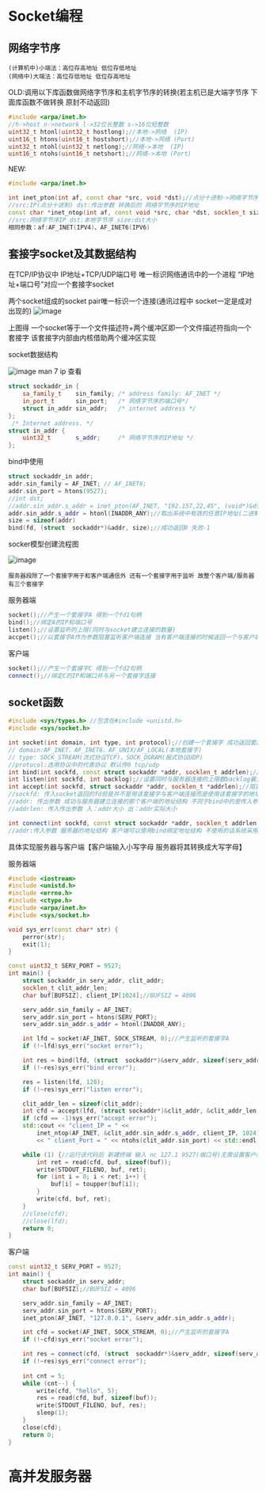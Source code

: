# Socket编程
## 网络字节序
```
(计算机中)小端法：高位存高地址 低位存低地址
(网络中)大端法：高位存低地址 低位存高地址
```
OLD:调用以下库函数做网络字节序和主机字节序的转换(若主机已是大端字节序 下面库函数不做转换 原封不动返回)
```c++
#include <arpa/inet.h>
//h->host n->network l->32位长整数 s->16位短整数
uint32_t htonl(uint32_t hostlong);//本地->网络  (IP)
uint16_t htons(uint16_t hostshort);//本地->网络 (Port)
uint32_t ntohl(uint32_t netlong);//网络->本地  (IP)
uint16_t ntohs(uint16_t netshort);//网络->本地 (Port)
```
NEW:
```c++
#include <arpa/inet.h>

int inet_pton(int af, const char *src, void *dst);//点分十进制->网络字节序 成功返回1 传入非有效地址返回0 失败返回-1
//src:IP(点分十进制) dst:传出参数 转换后的 网络字节序的IP地址
const char *inet_ntop(int af, const void *src, char *dst, socklen_t size);//网络字节序->点分十进制 成功返回dst 失败返回NULL
//src:网络字节序IP dst:本地字节序 size:dst大小
相同参数：af:AF_INET(IPV4)、AF_INET6(IPV6) 
```
## 套接字socket及其数据结构
在TCP/IP协议中 IP地址+TCP/UDP端口号 唯一标识网络通讯中的一个进程 “IP地址+端口号”对应一个套接字socket 

两个socket组成的socket pair唯一标识一个连接(通讯过程中 socket一定是成对出现的)
![image](https://github.com/Amaz1ngJR/Technology/assets/83129567/35bb452b-c34b-4b96-af72-4a5fc6048b8b)

上图得 一个socket等于一个文件描述符+两个缓冲区即一个文件描述符指向一个套接字 该套接字内部由内核借助两个缓冲区实现

socket数据结构

![image](https://github.com/Amaz1ngJR/Technology/assets/83129567/6197b469-c5f9-4c97-9e71-23de5e0110ba)
man 7 ip 查看
```c++
struct sockaddr_in {
    sa_family_t    sin_family; /* address family: AF_INET */
    in_port_t      sin_port;   /* 网络字节序的端口号*/
    struct in_addr sin_addr;   /* internet address */
};
 /* Internet address. */
struct in_addr {
    uint32_t       s_addr;     /* 网络字节序的IP地址 */
};
```
bind中使用
```c++
struct sockaddr_in addr;
addr.sin_family = AF_INET; // AF_INET6;
addr.sin_port = htons(9527);
//int dst;
//addr.sin_addr.s_addr = inet_pton(AF_INET, "192.157,22,45", (void*)&dst);
addr.sin_addr.s_addr = htonl(INADDR_ANY);//取出系统中有效的任意IP地址(二进制类型)
size = sizeof(addr)
bind(fd, (struct  sockaddr*)&addr, size);//成功返回0 失败-1
```
socker模型创建流程图

![image](https://github.com/Amaz1ngJR/Technology/assets/83129567/78bb5008-527f-43bf-980e-ef4ab2fb93b5)
```
服务器段除了一个套接字用于和客户端通信外 还有一个套接字用于监听 故整个客户端/服务器有三个套接字
```
服务器端
```c++
socket();//产生一个套接字A 得到一个fd1句柄
bind();//绑定A的IP和端口号
listen();//设置监听的上限(同时与socket建立连接的数量)
accpet();//以套接字A作为参数阻塞监听客户端连接 当有客户端连接的时候返回一个与客户端连接的新套接字B用来与客户端通信 原来的套接字A用来监听
```
客户端
```c++
socket();//产生一个套接字C 得到一个fd2句柄
connect();//绑定C的IP和端口并与另一个套接字连接
```
## socket函数
```c++
#include <sys/types.h> //包含在#include <unistd.h>
#include <sys/socket.h>

int socket(int domain, int type, int protocol);//创建一个套接字 成功返回套接字的fd 失败返回-1
// domain:AF_INET、AF_INET6、AF_UNIX/AF_LOCAL(本地套接字)
// type: SOCK_STREAM(流式协议TCP)、SOCK_DGRAM(报式协议UDP)
//protocol:选用协议中的代表协议 默认传0 tcp/udp
int bind(int sockfd, const struct sockaddr *addr, socklen_t addrlen);//给套接字绑定地址结构(IP和端口号)详见上述socket数据结构
int listen(int sockfd, int backlog);//设置同时与服务器连接的上限数backlog最大128(同时进行三次握手的客户端数量)成功返回0 失败-1
int accept(int sockfd, struct sockaddr *addr, socklen_t *addrlen);//阻塞等待客户端建立连接 成功返回与客户端联立联系的新套接字的fd
//sockfd: 传入socket返回的fd但是并不是用该套接字与客户端连接而是使用该套接字的地址结构
//addr: 传出参数 成功与服务器建立连接的那个客户端的地址结构 不同于bind中的是传入参数 传的是自身的地址结构
//addrlen: 传入传出参数 入：addr大小 出：addr实际大小

int connect(int sockfd, const struct sockaddr *addr, socklen_t addrlen);//使用现有的socket与服务器建立连接 成功返回0 失败-1
//addr:传入参数 服务器的地址结构 客户端可以使用bind绑定地址结构 不使用的话系统采用隐式绑定
```
具体实现服务器与客户端【客户端输入小写字母 服务器将其转换成大写字母】

服务器端
```c++
#include <iostream>
#include <unistd.h>
#include <errno.h>
#include <ctype.h>
#include <arpa/inet.h>
#include <sys/socket.h>

void sys_err(const char* str) {
	perror(str);
	exit(1);
}

const uint32_t SERV_PORT = 9527;
int main() {
	struct sockaddr_in serv_addr, clit_addr;
	socklen_t clit_addr_len;
	char buf[BUFSIZ], client_IP[1024];//BUFSIZ = 4096

	serv_addr.sin_family = AF_INET;
	serv_addr.sin_port = htons(SERV_PORT);
	serv_addr.sin_addr.s_addr = htonl(INADDR_ANY);

	int lfd = socket(AF_INET, SOCK_STREAM, 0);//产生监听的套接字A
	if (!~lfd)sys_err("socket error");

	int res = bind(lfd, (struct  sockaddr*)&serv_addr, sizeof(serv_addr));
	if (!~res)sys_err("bind error");

	res = listen(lfd, 128);
	if (!~res)sys_err("listen error");

	clit_addr_len = sizeof(clit_addr);
	int cfd = accept(lfd, (struct sockaddr*)&clit_addr, &clit_addr_len);
	if (cfd == -1)sys_err("accept error");
	std::cout << "client_IP = " <<
		inet_ntop(AF_INET, &clit_addr.sin_addr.s_addr, client_IP, 1024)
		<< " client_Port = " << ntohs(clit_addr.sin_port) << std::endl;

	while (1) {//运行该代码后 新建终端 输入 nc 127.1 9527(端口号)无需设置客户端 测试连接
		int ret = read(cfd, buf, sizeof(buf));
		write(STDOUT_FILENO, buf, ret);
		for (int i = 0; i < ret; i++) {
			buf[i] = toupper(buf[i]);
		}
		write(cfd, buf, ret);
	}
    //close(cfd);
    //close(lfd);
    return 0;
}
```
客户端
```c++
const uint32_t SERV_PORT = 9527;
int main() {
	struct sockaddr_in serv_addr;
	char buf[BUFSIZ];//BUFSIZ = 4096

	serv_addr.sin_family = AF_INET;
	serv_addr.sin_port = htons(SERV_PORT);
	inet_pton(AF_INET, "127.0.0.1", &serv_addr.sin_addr.s_addr);

	int cfd = socket(AF_INET, SOCK_STREAM, 0);//产生监听的套接字A
	if (!~cfd)sys_err("socket error");

	int res = connect(cfd, (struct  sockaddr*)&serv_addr, sizeof(serv_addr));
	if (!~res)sys_err("connect error");
	
	int cnt = 5;
	while (cnt--) {
		write(cfd, "hello", 5);
		res = read(cfd, buf, sizeof(buf));
		write(STDOUT_FILENO, buf, res);
		sleep(1);
	}
	close(cfd);
	return 0;
}
```






















# 高并发服务器
